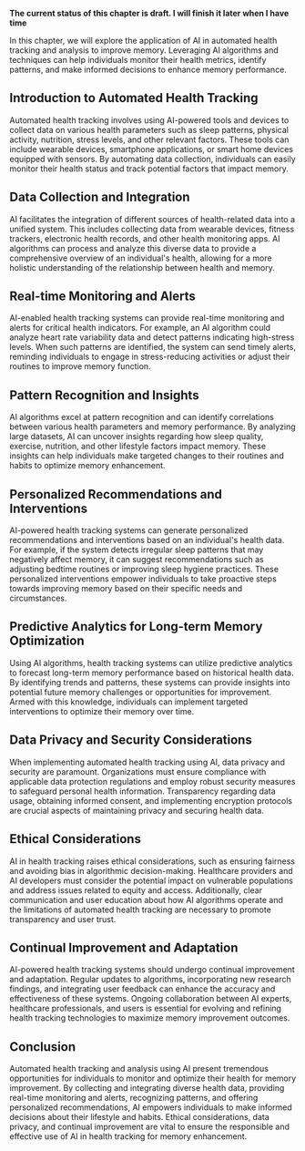 **The current status of this chapter is draft. I will finish it later when I have time**

In this chapter, we will explore the application of AI in automated health tracking and analysis to improve memory. Leveraging AI algorithms and techniques can help individuals monitor their health metrics, identify patterns, and make informed decisions to enhance memory performance.

Introduction to Automated Health Tracking
-----------------------------------------

Automated health tracking involves using AI-powered tools and devices to collect data on various health parameters such as sleep patterns, physical activity, nutrition, stress levels, and other relevant factors. These tools can include wearable devices, smartphone applications, or smart home devices equipped with sensors. By automating data collection, individuals can easily monitor their health status and track potential factors that impact memory.

Data Collection and Integration
-------------------------------

AI facilitates the integration of different sources of health-related data into a unified system. This includes collecting data from wearable devices, fitness trackers, electronic health records, and other health monitoring apps. AI algorithms can process and analyze this diverse data to provide a comprehensive overview of an individual's health, allowing for a more holistic understanding of the relationship between health and memory.

Real-time Monitoring and Alerts
-------------------------------

AI-enabled health tracking systems can provide real-time monitoring and alerts for critical health indicators. For example, an AI algorithm could analyze heart rate variability data and detect patterns indicating high-stress levels. When such patterns are identified, the system can send timely alerts, reminding individuals to engage in stress-reducing activities or adjust their routines to improve memory function.

Pattern Recognition and Insights
--------------------------------

AI algorithms excel at pattern recognition and can identify correlations between various health parameters and memory performance. By analyzing large datasets, AI can uncover insights regarding how sleep quality, exercise, nutrition, and other lifestyle factors impact memory. These insights can help individuals make targeted changes to their routines and habits to optimize memory enhancement.

Personalized Recommendations and Interventions
----------------------------------------------

AI-powered health tracking systems can generate personalized recommendations and interventions based on an individual's health data. For example, if the system detects irregular sleep patterns that may negatively affect memory, it can suggest recommendations such as adjusting bedtime routines or improving sleep hygiene practices. These personalized interventions empower individuals to take proactive steps towards improving memory based on their specific needs and circumstances.

Predictive Analytics for Long-term Memory Optimization
------------------------------------------------------

Using AI algorithms, health tracking systems can utilize predictive analytics to forecast long-term memory performance based on historical health data. By identifying trends and patterns, these systems can provide insights into potential future memory challenges or opportunities for improvement. Armed with this knowledge, individuals can implement targeted interventions to optimize their memory over time.

Data Privacy and Security Considerations
----------------------------------------

When implementing automated health tracking using AI, data privacy and security are paramount. Organizations must ensure compliance with applicable data protection regulations and employ robust security measures to safeguard personal health information. Transparency regarding data usage, obtaining informed consent, and implementing encryption protocols are crucial aspects of maintaining privacy and securing health data.

Ethical Considerations
----------------------

AI in health tracking raises ethical considerations, such as ensuring fairness and avoiding bias in algorithmic decision-making. Healthcare providers and AI developers must consider the potential impact on vulnerable populations and address issues related to equity and access. Additionally, clear communication and user education about how AI algorithms operate and the limitations of automated health tracking are necessary to promote transparency and user trust.

Continual Improvement and Adaptation
------------------------------------

AI-powered health tracking systems should undergo continual improvement and adaptation. Regular updates to algorithms, incorporating new research findings, and integrating user feedback can enhance the accuracy and effectiveness of these systems. Ongoing collaboration between AI experts, healthcare professionals, and users is essential for evolving and refining health tracking technologies to maximize memory improvement outcomes.

Conclusion
----------

Automated health tracking and analysis using AI present tremendous opportunities for individuals to monitor and optimize their health for memory improvement. By collecting and integrating diverse health data, providing real-time monitoring and alerts, recognizing patterns, and offering personalized recommendations, AI empowers individuals to make informed decisions about their lifestyle and habits. Ethical considerations, data privacy, and continual improvement are vital to ensure the responsible and effective use of AI in health tracking for memory enhancement.

